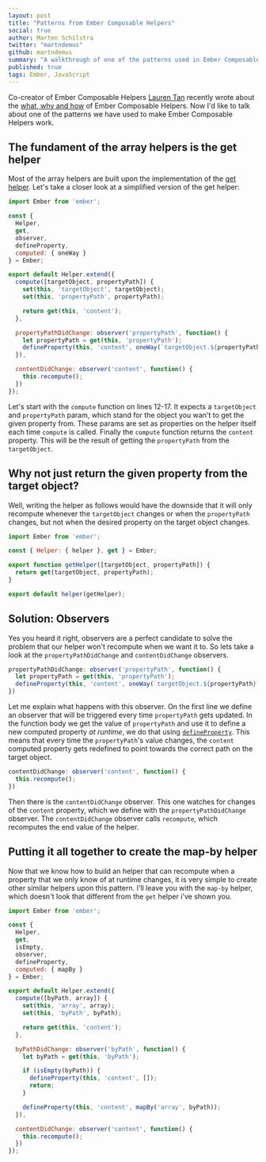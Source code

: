 ```yaml
---
layout: post
title: "Patterns from Ember Composable Helpers"
social: true
author: Marten Schilstra
twitter: "martndemus"
github: martndemus
summary: "A walkthrough of one of the patterns used in Ember Composable Helpers"
published: true
tags: Ember, JavaScript
---
```


Co-creator of Ember Composable Helpers [Lauren Tan][lauren] recently wrote about the [what, why and how][blogpost-lauren] of Ember Composable Helpers.
Now I'd like to talk about one of the patterns we have used to make Ember Composable Helpers work.

## The fundament of the array helpers is the get helper

Most of the array helpers are built upon the implementation of the [get helper][get-helper]. 
Let's take a closer look at a simplified version of the get helper:

```js
import Ember from 'ember';

const { 
  Helper, 
  get,
  observer,
  defineProperty,
  computed: { oneWay }
} = Ember;

export default Helper.extend({
  compute([targetObject, propertyPath]) {
    set(this, 'targetObject', targetObject);
    set(this, 'propertyPath', propertyPath);

    return get(this, 'content');
  },

  propertyPathDidChange: observer('propertyPath', function() {
    let propertyPath = get(this, 'propertyPath');
    defineProperty(this, 'content', oneWay(`targetObject.${propertyPath}`));
  }),

  contentDidChange: observer('content', function() {
    this.recompute();
  })
});
```

Let's start with the `compute` function on lines 12-17. 
It expects a `targetObject` and `propertyPath` param, which stand for the object you wan't to get the given property from.
These params are set as properties on the helper itself each time `compute` is called. Finally the `compute` function returns the `content` property. This will be the result of getting the `propertyPath` from the `targetObject`.

## Why not just return the given property from the target object?

Well, writing the helper as follows would have the downside that it will only recompute whenever the `targetObject` changes or when the `propertyPath` changes, but not when the desired property on the target object changes.

```js
import Ember from 'ember';

const { Helper: { helper }, get } = Ember;

export function getHelper([targetObject, propertyPath]) {
  return get(targetObject, propertyPath);
}

export default helper(getHelper);
```

## Solution: Observers

Yes you heard it right, observers are a perfect candidate to solve the problem that our helper won't recompute when we want it to. So lets take a look at the `propertyPathDidChange` and `contentDidChange` observers.

```js
propertyPathDidChange: observer('propertyPath', function() {
  let propertyPath = get(this, 'propertyPath');
  defineProperty(this, 'content', oneWay(`targetObject.${propertyPath}`));
})
```

Let me explain what happens with this observer. On the first line we define an observer that will be triggered every time `propertyPath` gets updated. In the function body we get the value of `propertyPath` and use it to define a new computed property _at runtime_, we do that using [`defineProperty`][defineproperty]. This means that every time the `propertyPath`'s value changes, the `content` computed property gets redefined to point towards the correct path on the target object.

```js
contentDidChange: observer('content', function() {
  this.recompute();
})
```

Then there is the `contentDidChange` observer. This one watches for changes of the `content` property, which we define with the `propertyPathDidChange` observer. The `contentDidChange` observer calls `recompute`, which recomputes the end value of the helper.

## Putting it all together to create the map-by helper

Now that we know how to build an helper that can recompute when a property that we only know of at runtime changes, it is very simple to create other similar helpers upon this pattern. I'll leave you with the `map-by` helper, which doesn't look that different from the `get` helper i've shown you.

```js
import Ember from 'ember';

const { 
  Helper, 
  get,
  isEmpty,
  observer,
  defineProperty,
  computed: { mapBy }
} = Ember;

export default Helper.extend({
  compute([byPath, array]) {
    set(this, 'array', array);
    set(this, 'byPath', byPath);

    return get(this, 'content');
  },

  byPathDidChange: observer('byPath', function() {
    let byPath = get(this, 'byPath');

    if (isEmpty(byPath)) {
      defineProperty(this, 'content', []);
      return;
    }

    defineProperty(this, 'content', mapBy('array', byPath));
  }),

  contentDidChange: observer('content', function() {
    this.recompute();
  })
});
```

[lauren]: https://twitter.com/sugarpirate_
[blogpost-lauren]: https://dockyard.com/blog/2016/04/18/ember-composable-helpers
[get-helper]: https://github.com/jmurphyau/ember-get-helper/blob/master/addon/helpers/get-glimmer.js
[defineproperty]: http://emberjs.com/api/classes/Ember.html#method_defineProperty
